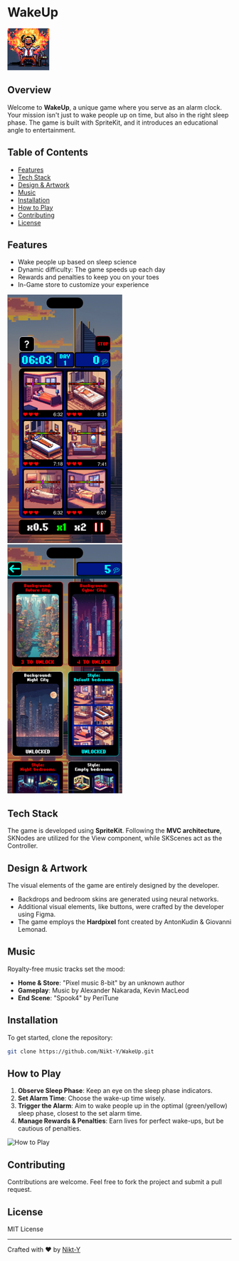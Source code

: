 # WakeUp

![Game Logo](/ReadMeFiles/logo.png)

## Overview

Welcome to **WakeUp**, a unique game where you serve as an alarm clock. Your mission isn't just to wake people up on time, but also in the right sleep phase. The game is built with SpriteKit, and it introduces an educational angle to entertainment.

## Table of Contents

- [Features](#features)
- [Tech Stack](#tech-stack)
- [Design & Artwork](#design--artwork)
- [Music](#music)
- [Installation](#installation)
- [How to Play](#how-to-play)
- [Contributing](#contributing)
- [License](#license)

## Features

- Wake people up based on sleep science
- Dynamic difficulty: The game speeds up each day
- Rewards and penalties to keep you on your toes
- In-Game store to customize your experience

![Main Gameplay](/ReadMeFiles/gameplay-screenshot.png) ![Shop](/ReadMeFiles/shop-screenshot.png)

## Tech Stack

The game is developed using **SpriteKit**. Following the **MVC architecture**, SKNodes are utilized for the View component, while SKScenes act as the Controller.

## Design & Artwork

The visual elements of the game are entirely designed by the developer. 
- Backdrops and bedroom skins are generated using neural networks.
- Additional visual elements, like buttons, were crafted by the developer using Figma.
- The game employs the **Hardpixel** font created by AntonKudin & Giovanni Lemonad.

## Music

Royalty-free music tracks set the mood:
- **Home & Store**: "Pixel music 8-bit" by an unknown author
- **Gameplay**: Music by Alexander Nakarada, Kevin MacLeod
- **End Scene**: "Spook4" by PeriTune

## Installation

To get started, clone the repository:
```bash
git clone https://github.com/Nikt-Y/WakeUp.git
```

## How to Play

1. **Observe Sleep Phase**: Keep an eye on the sleep phase indicators.
2. **Set Alarm Time**: Choose the wake-up time wisely.
3. **Trigger the Alarm**: Aim to wake people up in the optimal (green/yellow) sleep phase, closest to the set alarm time.
4. **Manage Rewards & Penalties**: Earn lives for perfect wake-ups, but be cautious of penalties.

![How to Play](/ReadMeFiles/how-to-play-gif.gif)

## Contributing

Contributions are welcome. Feel free to fork the project and submit a pull request.

## License

MIT License

---

Crafted with :heart: by [Nikt-Y](https://github.com/Nikt-Y)

